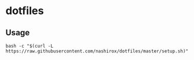 # dotfiles
## Usage

```
bash -c "$(curl -L https://raw.githubusercontent.com/nashirox/dotfiles/master/setup.sh)"
```
